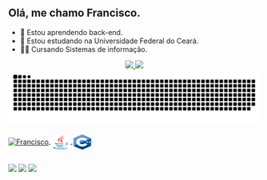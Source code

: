 ## Olá, me chamo Francisco.
- 🌱 Estou aprendendo back-end.
- 📖 Estou estudando na Universidade Federal do Ceará.
- 👨‍💻 Cursando Sistemas de informação.

<div align="center">
  <a href="https://github.com/Framks/">
  <img height="150em" src="https://github-readme-stats.vercel.app/api?username=Framks&show_icons=true&theme=dark&include_all_commits=true&count_private=true"/>
  <img height="150em" src="https://github-readme-stats.vercel.app/api/top-langs/?username=Framks&layout=compact&langs_count=7&theme=dark"/>
    <img src="https://raw.githubusercontent.com/Framks/Framks/output/snake.svg" alt="Snake animation" />
</div>
  <div style="display: inline_block"><br>
    <img align="center" alt="Francisco" height="30" width="40" src="https://cdn.jsdelivr.net/gh/devicons/devicon/icons/c/c-plain.svg">
    <img align="center" alt="Francisco" height="30" width="40" src="https://raw.githubusercontent.com/devicons/devicon/master/icons/java/java-original.svg">
    <img align="center" alt="Francisco" height="30" width="40" src="https://raw.githubusercontent.com/devicons/devicon/master/icons/cplusplus/cplusplus-original.svg">
  </div>

##

<div>
  <a href="https://instagram.com/franciscogabriel711" target="_blank"><img src="https://img.shields.io/badge/-Instagram-%23E440FF?style=for-the-badge&logo=instagram&logoColor=black" target="_blank"></a>
  <a href = "mailto:galvesa9@gmail.com"><img src="https://img.shields.io/badge/-Gmail-%23333?style=for-the-badge&logo=gmail&logoColor=white" target="_blank"></a>
  <a href="https://www.linkedin.com/in/francisco-gabriel-054b72180/" target="_blank"><img src="https://img.shields.io/badge/-LinkedIn-%230077B5?style=for-the-badge&logo=linkedin&logoColor=white" target="_blank"></a>
</div>
